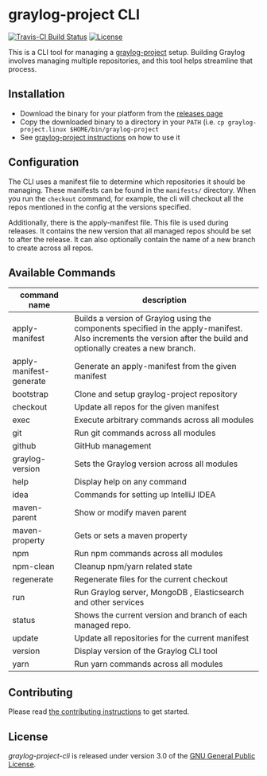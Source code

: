 graylog-project CLI
===================

[![Travis-CI Build Status](https://travis-ci.org/Graylog2/graylog-project-cli.svg?branch=master)](https://travis-ci.org/Graylog2/graylog-project-cli)
[![License](https://img.shields.io/github/license/Graylog2/graylog-project-cli.svg)](https://www.gnu.org/licenses/gpl-3.0.txt)

This is a CLI tool for managing a [graylog-project](https://github.com/Graylog2/graylog-project) setup. Building Graylog involves managing multiple repositories, and this tool helps streamline that process.

## Installation

* Download the binary for your platform from the [releases page](https://github.com/Graylog2/graylog-project-cli/releases)
* Copy the downloaded binary to a directory in your `PATH` (i.e. `cp graylog-project.linux $HOME/bin/graylog-project`
* See [graylog-project instructions](https://github.com/Graylog2/graylog-project/blob/master/README.md) on how to use it

## Configuration

The CLI uses a manifest file to determine which repositories it should be managing. These manifests can be found in the `manifests/` directory. When you run the `checkout` command, for example, the cli will checkout all the repos mentioned in the config at the versions specified.

Additionally, there is the apply-manifest file. This file is used during releases. It contains the new version that all managed repos should be set to after the release. It can also optionally contain the name of a new branch to create across all repos.



## Available Commands

| command name            | description |
|-------------------------|-------------|
| apply-manifest          | Builds a version of Graylog using the components specified in the apply-manifest. Also increments the version after the build and optionally creates a new branch.|
| apply-manifest-generate | Generate an apply-manifest from the given manifest |
| bootstrap               | Clone and setup graylog-project repository |
| checkout                | Update all repos for the given manifest |
| exec                    | Execute arbitrary commands across all modules |
| git                     | Run git commands across all modules |
| github                  | GitHub management |
| graylog-version         | Sets the Graylog version across all modules |
| help                    | Display help on any command |
| idea                    | Commands for setting up IntelliJ IDEA |
| maven-parent            | Show or modify maven parent |
| maven-property          | Gets or sets a maven property |
| npm                     | Run npm commands across all modules |
| npm-clean               | Cleanup npm/yarn related state |
| regenerate              | Regenerate files for the current checkout |
| run                     | Run Graylog server, MongoDB , Elasticsearch and other services |
| status                  | Shows the current version and branch of each managed repo. |
| update                  | Update all repositories for the current manifest |
| version                 | Display version of the Graylog CLI tool |
| yarn                    | Run yarn commands across all modules |



## Contributing

Please read [the contributing instructions](CONTRIBUTING.md) to get started.

## License

_graylog-project-cli_ is released under version 3.0 of the [GNU General Public License](COPYING).
